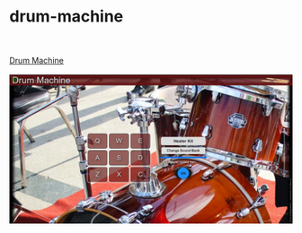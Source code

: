 # drum-machine
<br><br>
<a href="https://dobarbrend.github.io/drum-machine/" target="_blank">Drum Machine</a>
<br><br>
<img src="https://github.com/DobarBREND/drum-machine/blob/main/drum-machine.png" alt="Drum Machine">
